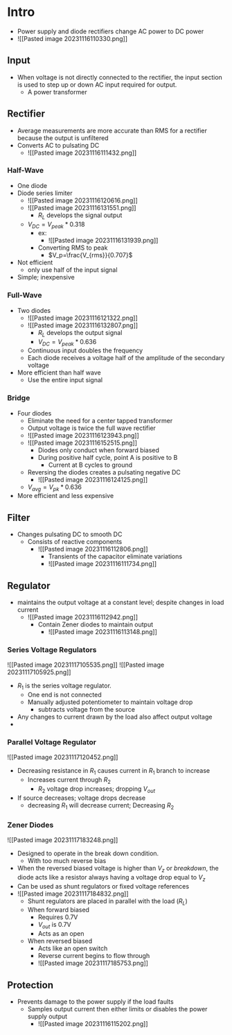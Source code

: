 # Intro

- Power supply and diode rectifiers change AC power to DC power
- ![[Pasted image 20231116110330.png]] 

## Input 

- When voltage is not directly connected to the rectifier, the input section is used to step up or down AC input required for output.
	- A power transformer

## Rectifier
- Average measurements are more accurate than RMS for a rectifier because the output is unfiltered
- Converts AC to pulsating DC
	- ![[Pasted image 20231116111432.png]] 

### Half-Wave

- One diode
- Diode series limiter
	- ![[Pasted image 20231116120616.png]] 
	- ![[Pasted image 20231116131551.png]] 
		- $R_L$ develops the signal output
	- $V_{DC}=V_{peak}*0.318$ 
		- ex:
			- ![[Pasted image 20231116131939.png]] 
		- Converting RMS to peak
			- $V_p=\frac{V_{rms}}{0.707}$  
- Not efficient
	- only use half of the input signal
- Simple; inexpensive

### Full-Wave

- Two diodes
	- ![[Pasted image 20231116121322.png]]
	- ![[Pasted image 20231116132807.png]] 
		- $R_L$ develops the output signal
		- $V_{DC}=V_{peak}*0.636$ 
	- Continuous input doubles the frequency
	- Each diode receives a voltage half of the amplitude of the secondary voltage
- More efficient than half wave
	- Use the entire input signal

### Bridge 

- Four diodes		
	- Eliminate the need for a center tapped transformer
	- Output voltage is twice the full wave rectifier
	- ![[Pasted image 20231116123943.png]]  
	- ![[Pasted image 20231116152515.png]] 
		- Diodes only conduct when forward biased
		- During positive half cycle, point A is positive to B
			- Current at B cycles to ground
	- Reversing the diodes creates a pulsating negative DC
		- ![[Pasted image 20231116124125.png]] 
	- $V_{avg}=V_{pk}*0.636$ 
- More efficient and less expensive 

## Filter

- Changes pulsating DC to smooth DC
	- Consists of reactive components
		- ![[Pasted image 20231116112806.png]] 
			- Transients of the capacitor eliminate variations
			- ![[Pasted image 20231116111734.png]]
## Regulator

- maintains the output voltage at a constant level; despite changes in load current
	- ![[Pasted image 20231116112942.png]] 
		- Contain Zener diodes to maintain output
			- ![[Pasted image 20231116113148.png]] 
### Series Voltage Regulators

![[Pasted image 20231117105535.png]] 
![[Pasted image 20231117105925.png]] 
- $R_1$ is the series voltage regulator.
	- One end is not connected 
	- Manually adjusted potentiometer to maintain voltage drop
		- subtracts voltage from the source
- Any changes to current drawn by the load also affect output voltage
- 


### Parallel Voltage Regulator

![[Pasted image 20231117120452.png]] 

- Decreasing resistance in $R_1$ causes current in $R_1$ branch to increase
	- Increases current through $R_2$ 
		- $R_2$ voltage drop increases; dropping $V_{out}$ 
- If source decreases; voltage drops decrease
	- decreasing $R_1$ will decrease current; Decreasing $R_2$ 

### Zener Diodes

![[Pasted image 20231117183248.png]] 

- Designed to operate in the break down condition. 
	- With too much reverse bias
- When the reversed biased voltage is higher than $V_z$ or *breakdown*, the diode acts like a resistor always having a voltage drop equal to $V_z$ 
- Can be used as shunt regulators or fixed voltage references
- ![[Pasted image 20231117184832.png]] 
	- Shunt regulators are placed in parallel with the load ($R_L$)
	- When forward biased
		- Requires 0.7V
		- $V_{out}$ is 0.7V
		- Acts as an open
	- When reversed biased
		- Acts like an open switch
		- Reverse current begins to flow through
		- ![[Pasted image 20231117185753.png]] 

## Protection

- Prevents damage to the power supply if the load faults
	- Samples output current then either limits or disables the power supply output
		- ![[Pasted image 20231116115202.png]] 
